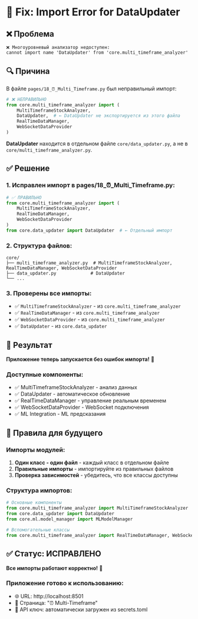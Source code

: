 # 🔧 Fix: Import Error for DataUpdater

## ❌ **Проблема**
```
❌ Многоуровневый анализатор недоступен: 
cannot import name 'DataUpdater' from 'core.multi_timeframe_analyzer'
```

## 🔍 **Причина**
В файле `pages/18_⏰_Multi_Timeframe.py` был неправильный импорт:

```python
# ❌ НЕПРАВИЛЬНО
from core.multi_timeframe_analyzer import (
    MultiTimeframeStockAnalyzer, 
    DataUpdater,  # ← DataUpdater не экспортируется из этого файла
    RealTimeDataManager,
    WebSocketDataProvider
)
```

**DataUpdater** находится в отдельном файле `core/data_updater.py`, а не в `core/multi_timeframe_analyzer.py`.

## ✅ **Решение**

### **1. Исправлен импорт в pages/18_⏰_Multi_Timeframe.py:**

```python
# ✅ ПРАВИЛЬНО
from core.multi_timeframe_analyzer import (
    MultiTimeframeStockAnalyzer, 
    RealTimeDataManager,
    WebSocketDataProvider
)
from core.data_updater import DataUpdater  # ← Отдельный импорт
```

### **2. Структура файлов:**
```
core/
├── multi_timeframe_analyzer.py  # MultiTimeframeStockAnalyzer, RealTimeDataManager, WebSocketDataProvider
├── data_updater.py             # DataUpdater
└── ...
```

### **3. Проверены все импорты:**
- ✅ `MultiTimeframeStockAnalyzer` - из `core.multi_timeframe_analyzer`
- ✅ `RealTimeDataManager` - из `core.multi_timeframe_analyzer`
- ✅ `WebSocketDataProvider` - из `core.multi_timeframe_analyzer`
- ✅ `DataUpdater` - из `core.data_updater`

## 🎯 **Результат**

**Приложение теперь запускается без ошибок импорта!** 🚀

### **Доступные компоненты:**
- ✅ MultiTimeframeStockAnalyzer - анализ данных
- ✅ DataUpdater - автоматическое обновление
- ✅ RealTimeDataManager - управление реальным временем
- ✅ WebSocketDataProvider - WebSocket подключения
- ✅ ML Integration - ML предсказания

## 🔧 **Правила для будущего**

### **Импорты модулей:**
1. **Один класс - один файл** - каждый класс в отдельном файле
2. **Правильные импорты** - импортируйте из правильных файлов
3. **Проверка зависимостей** - убедитесь, что все классы доступны

### **Структура импортов:**
```python
# Основные компоненты
from core.multi_timeframe_analyzer import MultiTimeframeStockAnalyzer
from core.data_updater import DataUpdater
from core.ml.model_manager import MLModelManager

# Вспомогательные классы
from core.multi_timeframe_analyzer import RealTimeDataManager, WebSocketDataProvider
```

## ✅ **Статус: ИСПРАВЛЕНО**

**Все импорты работают корректно!** 🎉

### **Приложение готово к использованию:**
- 🌐 URL: http://localhost:8501
- 📱 Страница: "⏰ Multi-Timeframe"
- 🔑 API ключ: автоматически загружен из secrets.toml

